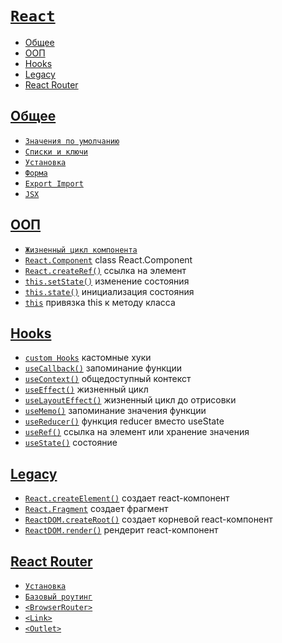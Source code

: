 # [`React`](../index.md)

- [Общее](#общее)
- [ООП](#ооп)
- [Hooks](#hooks)
- [Legacy](#legacy)
- [React Router](#react-router)

## [Общее](#react)

- [`Значения по умолчанию`](<./Общее/Значения по умолчанию.md>)
- [`Списки и ключи`](<./Общее/Списки и ключи.md>)
- [`Установка`](./Общее/Установка.md)
- [`Форма`](./Общее/Форма.md)
- [`Export Import`](<./Общее/Export Import.md>)
- [`JSX`](./Общее/JSX.md)

## [ООП](#react)

- [`Жизненный цикл компонента`](<./ООП//Жизненный цикл компонента.md>)
- [`React.Component`](./ООП/React.Component.md) class React.Component
- [`React.createRef()`](./ООП/React.createRef.md) ссылка на элемент
- [`this.setState()`](./ООП/this.setState.md) изменение состояния
- [`this.state()`](./ООП/this.state.md) инициализация состояния
- [`this`](./ООП/this.md) привязка this к методу класса

## [Hooks](#react)

- [`custom Hooks`](<./Hooks/custom Hooks.md>) кастомные хуки
- [`useCallback()`](./Hooks/useCallback.md) запоминание функции
- [`useContext()`](./Hooks/useContext.md) общедоступный контекст
- [`useEffect()`](./Hooks/useEffect.md) жизненный цикл
- [`useLayoutEffect()`](./Hooks/useLayoutEffect.md) жизненный цикл до отрисовки
- [`useMemo()`](./Hooks/useMemo.md) запоминание значения функции
- [`useReducer()`](./Hooks/useReducer.md) функция reducer вместо useState
- [`useRef()`](./Hooks/useRef.md) ссылка на элемент или хранение значения
- [`useState()`](./Hooks/useState.md) состояние

## [Legacy](#react)

- [`React.createElement()`](./Legacy/React.createElement.md) создает react-компонент
- [`React.Fragment`](./Legacy/React.Fragment.md) создает фрагмент
- [`ReactDOM.createRoot()`](./Legacy/ReactDOM.createRoot.md) создает корневой react-компонент
- [`ReactDOM.render()`](./Legacy/ReactDom.render.md) рендерит react-компонент

## [React Router](#react)

- [`Установка`](<./React Router/Установка.md>)
- [`Базовый роутинг`](<./React Router/Базовый роутинг.md>)
- [`<BrowserRouter>`](<./React Router/BrowserRouter.md>)
- [`<Link>`](<./React Router/Link.md>)
- [`<Outlet>`](<./React Router/Outlet.md>)
